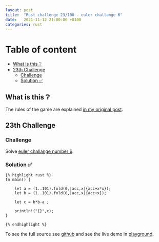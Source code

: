 ```yaml
---
layout: post
title:  "Rust challenge 23/100 - euler challange 6"
date:   2021-11-12 21:00:00 +0100
categories: rust
---
```



#  Table of content
<!-- MarkdownTOC autolink="true" -->

- [What is this :grey_question:](#what-is-this-grey_question)
- [23th Challenge](#23th-challenge)
	- [Challenge](#challenge)
	- [Solution :white_check_mark:](#solution-white_check_mark)

<!-- /MarkdownTOC -->

## What is this :grey_question: 

The rules of the game are explained [in my original post](https://maebli.github.io/rust/2021/10/18/100rust.html). 

## 23th Challenge
### Challenge

Solve [euler challange number 6](https://projecteuler.net/problem=6).

### Solution :white_check_mark:

	{% highlight rust %}
	fn main() {

	    let a = (1..101).fold(0,|acc,x|{acc+x*x});
	    let b = (1..101).fold(0,|acc,x|{acc+x});

	    let c = b*b-a ;

	    println!("{}",c);
	}

	{% endhighlight %}


To see the full source see [github](https://github.com/maebli/100rustsnippets/tree/master/euler-6) and see the live demo in [playground](https://play.rust-lang.org/?version=stable&edition=2018&gist=f23a7ffe0f273b5584b6ff00d93a9055). 

